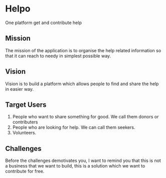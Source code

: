 # Helpo
One platform get and contribute help

## Mission
 The mission of the application is to organise the help related information so that it can reach to needy in simplest possible way.

## Vision
 Vision is to build a platform which allows people to find and share the help in easier way.
 
## Target Users
1. People who want to share something for good. We call them donors or contributers
2. People who are looking for help. We can call them seekers.
3. Volunteers.


## Challenges
Before the challenges demotivates you, I want to remind you that this is not a business that we want to build, this is a solution which we want to contribute for free.
